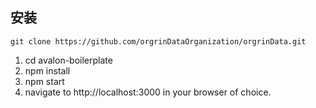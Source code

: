 ## 安装
`git clone https://github.com/orgrinDataOrganization/orgrinData.git`

1. cd avalon-boilerplate
2. npm install
3. npm start
4. navigate to http://localhost:3000 in your browser of choice.
